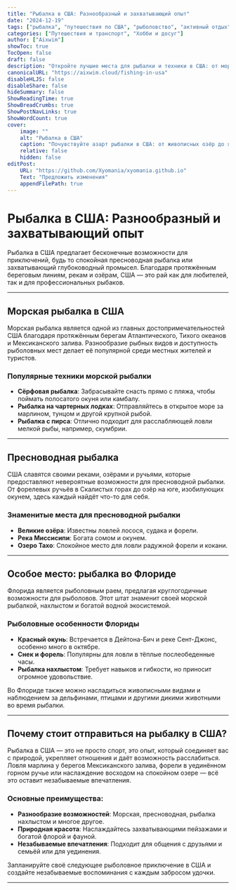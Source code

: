 ```yaml
---
title: "Рыбалка в США: Разнообразный и захватывающий опыт"
date: "2024-12-19"
tags: ["рыбалка", "путешествия по США", "рыболовство", "активный отдых", "морская рыбалка", "пресноводная рыбалка"]
categories: ["Путешествия и транспорт", "Хобби и досуг"]
author: ["Aixwim"]
showToc: true
TocOpen: false
draft: false
description: "Откройте лучшие места для рыбалки и техники в США: от морских приключений до спокойной пресноводной рыбалки."
canonicalURL: "https://aixwim.cloud/fishing-in-usa"
disableHLJS: false
disableShare: false
hideSummary: false
ShowReadingTime: true
ShowBreadCrumbs: true
ShowPostNavLinks: true
ShowWordCount: true
cover:
    image: ""
    alt: "Рыбалка в США"
    caption: "Почувствуйте азарт рыбалки в США: от живописных озёр до ярких побережий."
    relative: false
    hidden: false
editPost:
    URL: "https://github.com/Xyomania/xyomania.github.io"
    Text: "Предложить изменения"
    appendFilePath: true
---
```


# Рыбалка в США: Разнообразный и захватывающий опыт

Рыбалка в США предлагает бесконечные возможности для приключений, будь то спокойная пресноводная рыбалка или захватывающий глубоководный промысел. Благодаря протяжённым береговым линиям, рекам и озёрам, США — это рай как для любителей, так и для профессиональных рыбаков.

---

## Морская рыбалка в США

Морская рыбалка является одной из главных достопримечательностей США благодаря протяжённым берегам Атлантического, Тихого океанов и Мексиканского залива. Разнообразие рыбных видов и доступность рыболовных мест делает её популярной среди местных жителей и туристов.  

### Популярные техники морской рыбалки
- **Сёрфовая рыбалка**: Забрасывайте снасть прямо с пляжа, чтобы поймать полосатого окуня или камбалу.  
- **Рыбалка на чартерных лодках**: Отправляйтесь в открытое море за марлином, тунцом и другой крупной рыбой.  
- **Рыбалка с пирса**: Отлично подходит для расслабляющей ловли мелкой рыбы, например, скумбрии.  

---

## Пресноводная рыбалка

США славятся своими реками, озёрами и ручьями, которые предоставляют невероятные возможности для пресноводной рыбалки. От форелевых ручьёв в Скалистых горах до озёр на юге, изобилующих окунем, здесь каждый найдёт что-то для себя.  

### Знаменитые места для пресноводной рыбалки
- **Великие озёра**: Известны ловлей лосося, судака и форели.  
- **Река Миссисипи**: Богата сомом и окунем.  
- **Озеро Тахо**: Спокойное место для ловли радужной форели и кокани.  

---

## Особое место: рыбалка во Флориде

Флорида является рыболовным раем, предлагая круглогодичные возможности для рыболовов. Этот штат знаменит своей морской рыбалкой, нахлыстом и богатой водной экосистемой.  

### Рыболовные особенности Флориды  
- **Красный окунь**: Встречается в Дейтона-Бич и реке Сент-Джонс, особенно много в октябре.  
- **Снек и форель**: Популярны для ловли в тёплые послеобеденные часы.  
- **Рыбалка нахлыстом**: Требует навыков и гибкости, но приносит огромное удовольствие.  

Во Флориде также можно насладиться живописными видами и наблюдением за дельфинами, птицами и другими дикими животными во время рыбалки.  

---

## Почему стоит отправиться на рыбалку в США?

Рыбалка в США — это не просто спорт, это опыт, который соединяет вас с природой, укрепляет отношения и даёт возможность расслабиться. Ловля марлина у берегов Мексиканского залива, форели в уединённом горном ручье или наслаждение восходом на спокойном озере — всё это оставит незабываемые впечатления.

### Основные преимущества:
- **Разнообразие возможностей**: Морская, пресноводная, рыбалка нахлыстом и многое другое.  
- **Природная красота**: Наслаждайтесь захватывающими пейзажами и богатой флорой и фауной.  
- **Незабываемые впечатления**: Подходит для общения с друзьями и семьёй или для уединения.  

Запланируйте своё следующее рыболовное приключение в США и создайте незабываемые воспоминания с каждым забросом удочки.  

---
